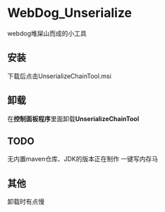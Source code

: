 # WebDog_Unserialize
webdog堆屎山而成的小工具
## 安装
下载后点击UnserializeChainTool.msi
## 卸载
在**控制面板程序**里面卸载**UnserializeChainTool**
## TODO
无内置maven仓库、JDK的版本正在制作
一键写内存马
## 其他
卸载时有点慢
